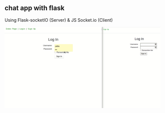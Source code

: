 ## chat app with flask

Using Flask-socketIO (Server) & JS Socket.io (Client)

![demo gif](imgs/demo.gif)
